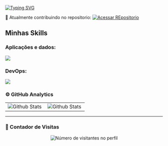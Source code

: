<a href="https://git.io/typing-svg"><img src="https://readme-typing-svg.herokuapp.com?font=Fira+Code&weight=500&pause=1000&color=FFFFFF&background=FFFFFF00&width=435&lines=Hello+There+%F0%9F%91%8B;My+Name+is++Enzo+Hubner" alt="Typing SVG" /></a>


🔭 Atualmente contribuindo no repositorio: 
[![Acessar REpositorio ](https://img.shields.io/badge/-Acessar%20Repositorio-white)]([https://github.com/Hei-Lima/exercicioslogic](https://github.com/RafaelPerovano/Loja_gustavo_2.0))

## Minhas Skills


<p align="center">
  <h3> Aplicações e dados: </h3>
  <a href="https://skillicons.dev">
    <img src="https://skillicons.dev/icons?i=python,flask,java,php,c,html,css,javascript,mysql,postgres"/>
  </a>
</p>

<p align="center">
  <h3> DevOps: </h3>
  <a href="https://skillicons.dev">
    <img src="https://skillicons.dev/icons?i=git,github" />
  </a>
</p>

### ⚙️ GitHub Analytics

<table>
  <tr>
    <td>
      <img
        align="left"
        src="https://github-readme-stats.vercel.app/api?username=enzohubner&theme=dark&hide_border=false&include_all_commits=true"
        alt="Github Stats"
      />
    </td>
    <td>
      <img
        align="left"
        src="https://github-readme-stats.vercel.app/api/top-langs/?username=enzohubner&theme=dark&hide_border=false&include_all_commits=true&count_private=true&layout=compact"
        alt="Github Stats"
      />
    </td>
  </tr>
</table>

--- 

  <h3><b>📍 Contador de Visitas</b></h3>
</div>

<p align="center">
  <img
    src="https://profile-counter.glitch.me/enzohubner/count.svg"
    alt="Número de visitantes no perfil"
  />
</p>

